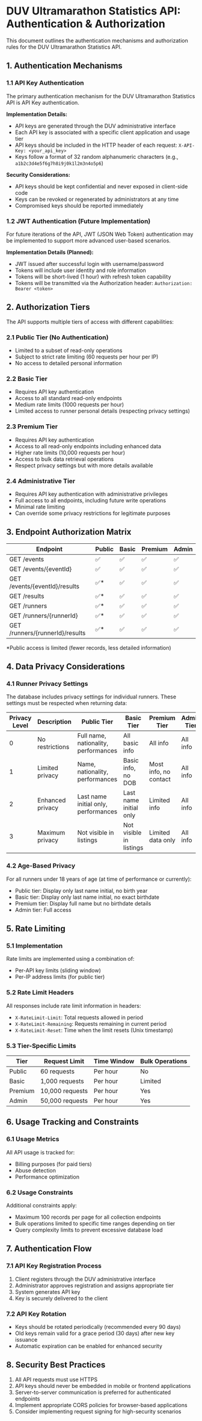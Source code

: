 # DUV Ultramarathon Statistics API: Authentication & Authorization

This document outlines the authentication mechanisms and authorization rules for the DUV Ultramarathon Statistics API.

## 1. Authentication Mechanisms

### 1.1 API Key Authentication

The primary authentication mechanism for the DUV Ultramarathon Statistics API is API Key authentication.

**Implementation Details:**

- API keys are generated through the DUV administrative interface
- Each API key is associated with a specific client application and usage tier
- API keys should be included in the HTTP header of each request: `X-API-Key: <your_api_key>`
- Keys follow a format of 32 random alphanumeric characters (e.g., `a1b2c3d4e5f6g7h8i9j0k1l2m3n4o5p6`)

**Security Considerations:**

- API keys should be kept confidential and never exposed in client-side code
- Keys can be revoked or regenerated by administrators at any time
- Compromised keys should be reported immediately

### 1.2 JWT Authentication (Future Implementation)

For future iterations of the API, JWT (JSON Web Token) authentication may be implemented to support more advanced user-based scenarios.

**Implementation Details (Planned):**

- JWT issued after successful login with username/password
- Tokens will include user identity and role information
- Tokens will be short-lived (1 hour) with refresh token capability
- Tokens will be transmitted via the Authorization header: `Authorization: Bearer <token>`

## 2. Authorization Tiers

The API supports multiple tiers of access with different capabilities:

### 2.1 Public Tier (No Authentication)

- Limited to a subset of read-only operations
- Subject to strict rate limiting (60 requests per hour per IP)
- No access to detailed personal information

### 2.2 Basic Tier

- Requires API key authentication
- Access to all standard read-only endpoints
- Medium rate limits (1000 requests per hour)
- Limited access to runner personal details (respecting privacy settings)

### 2.3 Premium Tier

- Requires API key authentication
- Access to all read-only endpoints including enhanced data
- Higher rate limits (10,000 requests per hour)
- Access to bulk data retrieval operations
- Respect privacy settings but with more details available

### 2.4 Administrative Tier

- Requires API key authentication with administrative privileges
- Full access to all endpoints, including future write operations
- Minimal rate limiting
- Can override some privacy restrictions for legitimate purposes

## 3. Endpoint Authorization Matrix

| Endpoint                        | Public | Basic | Premium | Admin |
| ------------------------------- | ------ | ----- | ------- | ----- |
| GET /events                     | ✅     | ✅    | ✅      | ✅    |
| GET /events/{eventId}           | ✅     | ✅    | ✅      | ✅    |
| GET /events/{eventId}/results   | ✅\*   | ✅    | ✅      | ✅    |
| GET /results                    | ✅\*   | ✅    | ✅      | ✅    |
| GET /runners                    | ✅\*   | ✅    | ✅      | ✅    |
| GET /runners/{runnerId}         | ✅\*   | ✅    | ✅      | ✅    |
| GET /runners/{runnerId}/results | ✅\*   | ✅    | ✅      | ✅    |

\*Public access is limited (fewer records, less detailed information)

## 4. Data Privacy Considerations

### 4.1 Runner Privacy Settings

The database includes privacy settings for individual runners. These settings must be respected when returning data:

| Privacy Level | Description      | Public Tier                          | Basic Tier              | Premium Tier          | Admin Tier |
| ------------- | ---------------- | ------------------------------------ | ----------------------- | --------------------- | ---------- |
| 0             | No restrictions  | Full name, nationality, performances | All basic info          | All info              | All info   |
| 1             | Limited privacy  | Name, nationality, performances      | Basic info, no DOB      | Most info, no contact | All info   |
| 2             | Enhanced privacy | Last name initial only, performances | Last name initial only  | Limited info          | All info   |
| 3             | Maximum privacy  | Not visible in listings              | Not visible in listings | Limited data only     | All info   |

### 4.2 Age-Based Privacy

For all runners under 18 years of age (at time of performance or currently):

- Public tier: Display only last name initial, no birth year
- Basic tier: Display only last name initial, no exact birthdate
- Premium tier: Display full name but no birthdate details
- Admin tier: Full access

## 5. Rate Limiting

### 5.1 Implementation

Rate limits are implemented using a combination of:

- Per-API key limits (sliding window)
- Per-IP address limits (for public tier)

### 5.2 Rate Limit Headers

All responses include rate limit information in headers:

- `X-RateLimit-Limit`: Total requests allowed in period
- `X-RateLimit-Remaining`: Requests remaining in current period
- `X-RateLimit-Reset`: Time when the limit resets (Unix timestamp)

### 5.3 Tier-Specific Limits

| Tier    | Request Limit   | Time Window | Bulk Operations |
| ------- | --------------- | ----------- | --------------- |
| Public  | 60 requests     | Per hour    | No              |
| Basic   | 1,000 requests  | Per hour    | Limited         |
| Premium | 10,000 requests | Per hour    | Yes             |
| Admin   | 50,000 requests | Per hour    | Yes             |

## 6. Usage Tracking and Constraints

### 6.1 Usage Metrics

All API usage is tracked for:

- Billing purposes (for paid tiers)
- Abuse detection
- Performance optimization

### 6.2 Usage Constraints

Additional constraints apply:

- Maximum 100 records per page for all collection endpoints
- Bulk operations limited to specific time ranges depending on tier
- Query complexity limits to prevent excessive database load

## 7. Authentication Flow

### 7.1 API Key Registration Process

1. Client registers through the DUV administrative interface
2. Administrator approves registration and assigns appropriate tier
3. System generates API key
4. Key is securely delivered to the client

### 7.2 API Key Rotation

- Keys should be rotated periodically (recommended every 90 days)
- Old keys remain valid for a grace period (30 days) after new key issuance
- Automatic expiration can be enabled for enhanced security

## 8. Security Best Practices

1. All API requests must use HTTPS
2. API keys should never be embedded in mobile or frontend applications
3. Server-to-server communication is preferred for authenticated endpoints
4. Implement appropriate CORS policies for browser-based applications
5. Consider implementing request signing for high-security scenarios
